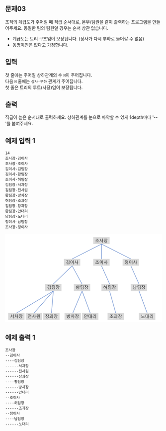 ## 문제03
조직의 계급도가 주어질 때 직급 순서대로, 본부/팀원을 같이 출력하는 프로그램을 만들어주세요. 동일한 팀의 팀원일 경우는 순서 상관 없습니다.

- 계급도는 트리 구조임이 보장됩니다. (상사가 다시 부하로 들어갈 수 없음)
- 동명이인은 없다고 가정합니다.

## 입력
첫 줄에는 주어질 상하관계의 수 `N`이 주어집니다.  
다음 `N` 줄에는 `상사-부하` 관계가 주어집니다.  
첫 줄은 트리의 루트(사장)임이 보장됩니다.

## 출력
직급이 높은 순서대로 출력하세요. 상하관계를 눈으로 파악할 수 있게 1depth마다 '--'를 붙여주세요.

## 예제 입력 1
```text
14
조사장-김이사
조사장-조이사
김이사-김팀장
김이사-황팀장
조이사-허팀장
김팀장-서차장
김팀장-전사원
황팀장-방차장
허팀장-조과장
김팀장-장과장
황팀장-안대리
남팀장-노대리
정이사-남팀장
조사장-정이사
```
![](../docs/images/problem03-img1.png)

## 예제 출력 1
```text
조사장
--김이사
----김팀장
------서차장
------전사원
------장과장
----황팀장
------방차장
------안대리
--조이사
----허팀장
------조과장
--정이사
----남팀장
------노대리
```